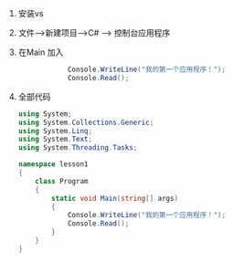 1.  安装vs 

2. 文件-->新建项目-->C# --> 控制台应用程序

3. 在Main 加入 

   ```C#
               Console.WriteLine("我的第一个应用程序！");
               Console.Read();
   ```

4. 全部代码

   ``` C#
   using System;
   using System.Collections.Generic;
   using System.Linq;
   using System.Text;
   using System.Threading.Tasks;
   
   namespace lesson1
   {
       class Program
       {
           static void Main(string[] args)
           {
               Console.WriteLine("我的第一个应用程序！");
               Console.Read();
           }
       }
   }
   
   ```

   